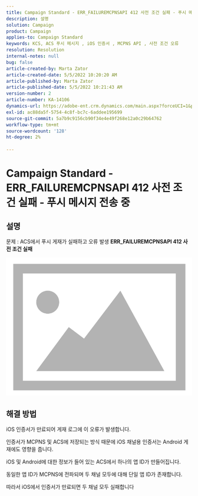 ```yaml
---
title: Campaign Standard - ERR_FAILUREMCPNSAPI 412 사전 조건 실패 - 푸시 메시지 전송 중
description: 설명
solution: Campaign
product: Campaign
applies-to: Campaign Standard
keywords: KCS, ACS 푸시 메시지 , iOS 인증서 , MCPNS API , 사전 조건 오류
resolution: Resolution
internal-notes: null
bug: false
article-created-by: Marta Zator
article-created-date: 5/5/2022 10:20:20 AM
article-published-by: Marta Zator
article-published-date: 5/5/2022 10:21:43 AM
version-number: 2
article-number: KA-14106
dynamics-url: https://adobe-ent.crm.dynamics.com/main.aspx?forceUCI=1&pagetype=entityrecord&etn=knowledgearticle&id=1f2a0af4-5ccc-ec11-a7b5-6045bd00dbbc
exl-id: ac88da5f-5754-4c8f-bc7c-6addee195699
source-git-commit: 5a7b9c9156cb90f34e4e49f268e12a0c29b64762
workflow-type: tm+mt
source-wordcount: '128'
ht-degree: 2%

---
```


# Campaign Standard - ERR_FAILUREMCPNSAPI 412 사전 조건 실패 - 푸시 메시지 전송 중

## 설명


문제 : ACS에서 푸시 게재가 실패하고 오류 발생 <b>ERR_FAILUREMCPNSAPI 412 사전 조건 실패 </b>

![](assets/___2d51c51d-5dcc-ec11-a7b5-6045bd00dbbc___.png)




## 해결 방법


iOS 인증서가 만료되어 게재 로그에 이 오류가 발생합니다.

인증서가 MCPNS 및 ACS에 저장되는 방식 때문에 iOS 채널용 인증서는 Android 게재에도 영향을 줍니다.

iOS 및 Android에 대한 정보가 들어 있는 ACS에서 하나의 앱 ID가 만들어집니다.

동일한 앱 ID가 MCPNS에 전파되며 두 채널 모두에 대해 단일 앱 ID가 존재합니다.

따라서 iOS에서 인증서가 만료되면 두 채널 모두 실패합니다
